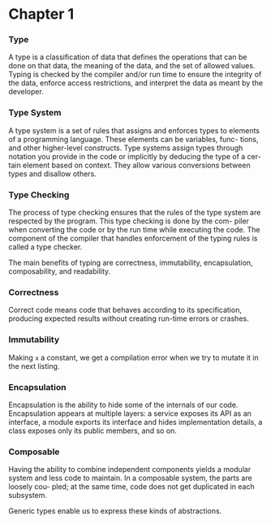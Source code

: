 # Chapter 1

### Type

A type is a classification of data that defines the operations that can be done on that data, the meaning of the data, and the set of allowed values. Typing is checked by the compiler and/or run time to ensure the integrity of the data, enforce access restrictions, and interpret the data as meant by the developer.

### Type System

A type system is a set of rules that assigns and enforces types to elements of a programming language. These elements can be variables, func- tions, and other higher-level constructs. Type systems assign types through notation you provide in the code or implicitly by deducing the type of a cer- tain element based on context. They allow various conversions between types and disallow others.

### Type Checking

The process of type checking ensures that the rules of the type system are respected by the program. This type checking is done by the com- piler when converting the code or by the run time while executing the code. The component of the compiler that handles enforcement of the typing rules is called a type checker.

The main benefits of typing are correctness, immutability, encapsulation, composability, and readability.

### Correctness

Correct code means code that behaves according to its specification, producing expected results without creating run-time errors or crashes.

### Immutability

Making `x` a constant, we get a compilation error when we try to mutate it in the next listing.

### Encapsulation

Encapsulation is the ability to hide some of the internals of our code. Encapsulation appears at multiple layers: a service exposes its API as an interface, a module exports its interface and hides implementation details, a class exposes only its public members, and so on.

### Composable

Having the ability to combine independent components yields a modular system and less code to maintain. In a composable system, the parts are loosely cou- pled; at the same time, code does not get duplicated in each subsystem.

Generic types enable us to express these kinds of abstractions.
